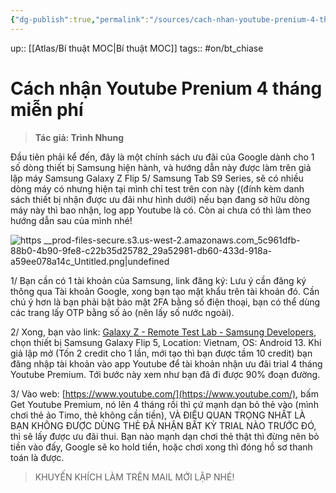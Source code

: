 ```yaml
---
{"dg-publish":true,"permalink":"/sources/cach-nhan-youtube-prenium-4-thang-mien-phi/"}
---
```


up:: [[Atlas/Bí thuật MOC\|Bí thuật MOC]]
tags:: #on/bt_chiase 

# Cách nhận Youtube Prenium 4 tháng miễn phí

> **Tác giả: Trình Nhung**

Đầu tiên phải kể đến, đây là một chính sách ưu đãi của Google dành cho 1 số dòng thiết bị Samsung hiện hành, và hướng dẫn này được làm trên giả lập máy Samsung Galaxy Z Flip 5/ Samsung Tab S9 Series, sẽ có nhiều dòng máy có nhưng hiện tại mình chỉ test trên con này ((đính kèm danh sách thiết bị nhận được ưu đãi như hình dưới) nếu bạn đang sở hữu dòng máy này thì bao nhận, log app Youtube là có. Còn ai chưa có thì làm theo hướng dẫn sau của mình nhé!

![https __prod-files-secure.s3.us-west-2.amazonaws.com_5c961dfb-88b0-4b90-9fe8-c22b35d25782_29a52981-db60-433d-918a-a59ee078a14c_Untitled.png|undefined](/img/user/Extras/Images/https%20__prod-files-secure.s3.us-west-2.amazonaws.com_5c961dfb-88b0-4b90-9fe8-c22b35d25782_29a52981-db60-433d-918a-a59ee078a14c_Untitled.png)

1/ Bạn cần có 1 tài khoản của Samsung, link đăng ký:
Lưu ý cần đăng ký thông qua Tài khoản Google, xong bạn tạo mật khẩu trên tài khoản đó.
Cần chú ý hơn là bạn phải bật bảo mật 2FA bằng số điện thoại, bạn có thể dùng các trang lấy OTP bằng số ảo (nên lấy số nước ngoài).

2/ Xong, bạn vào link: [Galaxy Z - Remote Test Lab - Samsung Developers](https://developer.samsung.com/remotetestlab/devices/126/galaxy-z), chọn thiết bị Samsung Galaxy Flip 5, Location: Vietnam, OS: Android 13. Khi giả lập mở (Tốn 2 credit cho 1 lần, mới tạo thì bạn được tầm 10 credit) bạn đăng nhập tài khoản vào app Youtube để tài khoản nhận ưu đãi trial 4 tháng Youtube Premium. Tới bước này xem như bạn đã đi được 90% đoạn đường.

3/ Vào web: [https://www.youtube.com/](https://www.youtube.com/), bấm Get Youtube Premium, nó lên 4 tháng rồi thì cứ mạnh dạn bỏ thẻ vào (mình chơi thẻ ảo Timo, thẻ không cần tiền), VÀ ĐIỀU QUAN TRỌNG NHẤT LÀ BẠN KHÔNG ĐƯỢC DÙNG THẺ ĐÃ NHẬN BẤT KỲ TRIAL NÀO TRƯỚC ĐÓ, thì sẽ lấy được ưu đãi thui.
Bạn nào mạnh dạn chơi thẻ thật thì đừng nên bỏ tiền vào đấy, Google sẽ ko hold tiền, hoặc chơi xong thì đóng hồ sơ thanh toán là được.

> KHUYẾN KHÍCH LÀM TRÊN MAIL MỚI LẬP NHÉ!